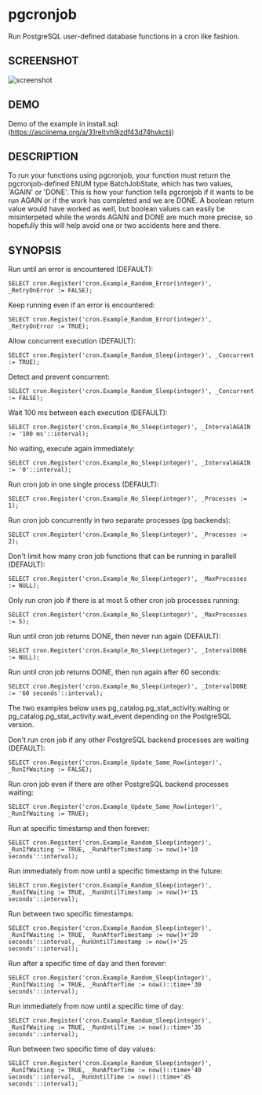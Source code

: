 # pgcronjob

Run PostgreSQL user-defined database functions in a cron like fashion.

## SCREENSHOT

![screenshot](https://raw.githubusercontent.com/trustly/pgcronjob/master/screenshot.png)

## DEMO

Demo of the example in install.sql: (https://asciinema.org/a/31reltvh9jzdf43d74hvkctij)

## DESCRIPTION

To run your functions using pgcronjob, your function must return the pgcronjob-defined ENUM type BatchJobState, which has two values, 'AGAIN' or 'DONE'.
This is how your function tells pgcronjob if it wants to be run AGAIN or if the work has completed and we are DONE.
A boolean return value would have worked as well, but boolean values can easily be misinterpeted while the words AGAIN and DONE are much more precise,
so hopefully this will help avoid one or two accidents here and there.

## SYNOPSIS

Run until an error is encountered (DEFAULT):
```
SELECT cron.Register('cron.Example_Random_Error(integer)', _RetryOnError := FALSE);
```

Keep running even if an error is encountered:
```
SELECT cron.Register('cron.Example_Random_Error(integer)', _RetryOnError := TRUE);
```

Allow concurrent execution (DEFAULT):
```
SELECT cron.Register('cron.Example_Random_Sleep(integer)', _Concurrent := TRUE);
```

Detect and prevent concurrent:
```
SELECT cron.Register('cron.Example_Random_Sleep(integer)', _Concurrent := FALSE);
```

Wait 100 ms between each execution (DEFAULT):
```
SELECT cron.Register('cron.Example_No_Sleep(integer)', _IntervalAGAIN := '100 ms'::interval);
```

No waiting, execute again immediately:
```
SELECT cron.Register('cron.Example_No_Sleep(integer)', _IntervalAGAIN := '0'::interval);
```

Run cron job in one single process (DEFAULT):
```
SELECT cron.Register('cron.Example_No_Sleep(integer)', _Processes := 1);
```

Run cron job concurrently in two separate processes (pg backends):
```
SELECT cron.Register('cron.Example_No_Sleep(integer)', _Processes := 2);
```

Don't limit how many cron job functions that can be running in parallell (DEFAULT):
```
SELECT cron.Register('cron.Example_No_Sleep(integer)', _MaxProcesses := NULL);
```

Only run cron job if there is at most 5 other cron job processes running:
```
SELECT cron.Register('cron.Example_No_Sleep(integer)', _MaxProcesses := 5);
```

Run until cron job returns DONE, then never run again (DEFAULT):
```
SELECT cron.Register('cron.Example_No_Sleep(integer)', _IntervalDONE := NULL);
```

Run until cron job returns DONE, then run again after 60 seconds:
```
SELECT cron.Register('cron.Example_No_Sleep(integer)', _IntervalDONE := '60 seconds'::interval);
```

The two examples below uses pg_catalog.pg_stat_activity.waiting or pg_catalog.pg_stat_activity.wait_event depending on the PostgreSQL version.

Don't run cron job if any other PostgreSQL backend processes are waiting (DEFAULT):
```
SELECT cron.Register('cron.Example_Update_Same_Row(integer)', _RunIfWaiting := FALSE);
```

Run cron job even if there are other PostgreSQL backend processes waiting:
```
SELECT cron.Register('cron.Example_Update_Same_Row(integer)', _RunIfWaiting := TRUE);
```
Run at specific timestamp and then forever:
```
SELECT cron.Register('cron.Example_Random_Sleep(integer)', _RunIfWaiting := TRUE, _RunAfterTimestamp := now()+'10 seconds'::interval);
```

Run immediately from now until a specific timestamp in the future:
```
SELECT cron.Register('cron.Example_Random_Sleep(integer)', _RunIfWaiting := TRUE, _RunUntilTimestamp := now()+'15 seconds'::interval);
```

Run between two specific timestamps:
```
SELECT cron.Register('cron.Example_Random_Sleep(integer)', _RunIfWaiting := TRUE, _RunAfterTimestamp := now()+'20 seconds'::interval, _RunUntilTimestamp := now()+'25 seconds'::interval);
```

Run after a specific time of day and then forever:
```
SELECT cron.Register('cron.Example_Random_Sleep(integer)', _RunIfWaiting := TRUE, _RunAfterTime := now()::time+'30 seconds'::interval);
```

Run immediately from now until a specific time of day:
```
SELECT cron.Register('cron.Example_Random_Sleep(integer)', _RunIfWaiting := TRUE, _RunUntilTime := now()::time+'35 seconds'::interval);
```

Run between two specific time of day values:
```
SELECT cron.Register('cron.Example_Random_Sleep(integer)', _RunIfWaiting := TRUE, _RunAfterTime := now()::time+'40 seconds'::interval, _RunUntilTime := now()::time+'45 seconds'::interval);
```
